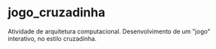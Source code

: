 # jogo_cruzadinha
Atividade de arquitetura computacional. Desenvolvimento de um "jogo" interativo, no estilo cruzadinha.
